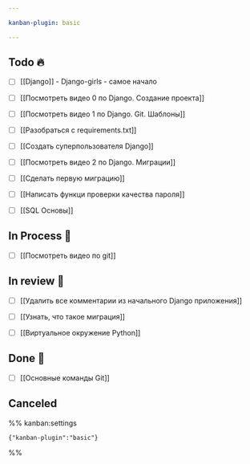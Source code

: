 ```yaml
---

kanban-plugin: basic

---
```


## Todo 🔥

- [ ] [[Django]] - Django-girls - самое начало
- [ ] [[Посмотреть видео 0 по Django. Создание проекта]]
- [ ] [[Посмотреть видео 1 по Django. Git. Шаблоны]]
- [ ] [[Разобраться с requirements.txt]]
- [ ] [[Создать суперпользователя Django]]
- [ ] [[Посмотреть видео 2 по Django. Миграции]]
- [ ] [[Сделать первую миграцию]]
- [ ] [[Написать функци проверки качества пароля]]
- [ ] [[SQL Основы]]


## In Process 🍉

- [ ] [[Посмотреть видео по git]]


## In review 🥇

- [ ] [[Удалить все комментарии из начального Django приложения]]
- [ ] [[Узнать, что такое миграция]]
- [ ] [[Виртуальное окружение Python]]


## Done 🤽

- [ ] [[Основные команды Git]]


## Canceled





%% kanban:settings
```
{"kanban-plugin":"basic"}
```
%%